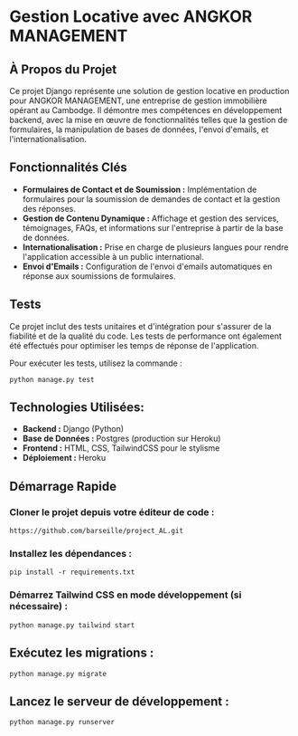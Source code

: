 # Gestion Locative avec ANGKOR MANAGEMENT

## À Propos du Projet

Ce projet Django représente une solution de gestion locative en production pour ANGKOR MANAGEMENT, une entreprise de gestion immobilière opérant au Cambodge. Il démontre mes compétences en développement backend, avec la mise en œuvre de fonctionnalités telles que la gestion de formulaires, la manipulation de bases de données, l'envoi d'emails, et l'internationalisation.

## Fonctionnalités Clés

- **Formulaires de Contact et de Soumission :** Implémentation de formulaires pour la soumission de demandes de contact et la gestion des réponses.
- **Gestion de Contenu Dynamique :** Affichage et gestion des services, témoignages, FAQs, et informations sur l'entreprise à partir de la base de données.
- **Internationalisation :** Prise en charge de plusieurs langues pour rendre l'application accessible à un public international.
- **Envoi d'Emails :** Configuration de l'envoi d'emails automatiques en réponse aux soumissions de formulaires.

## Tests

Ce projet inclut des tests unitaires et d'intégration pour s'assurer de la fiabilité et de la qualité du code. Les tests de performance ont également été effectués pour optimiser les temps de réponse de l'application.

Pour exécuter les tests, utilisez la commande :
```
python manage.py test
```

## Technologies Utilisées:

- **Backend :** Django (Python)
- **Base de Données :** Postgres (production sur Heroku)
- **Frontend :** HTML, CSS, TailwindCSS pour le stylisme
- **Déploiement :** Heroku

## Démarrage Rapide

### Cloner le projet depuis votre éditeur de code : 
```
https://github.com/barseille/project_AL.git
```

### Installez les dépendances :
```
pip install -r requirements.txt
```

### Démarrez Tailwind CSS en mode développement (si nécessaire) :
```
python manage.py tailwind start
```

## Exécutez les migrations :
```
python manage.py migrate

```
## Lancez le serveur de développement :
```
python manage.py runserver
```

